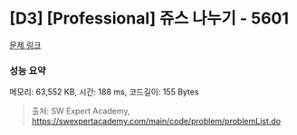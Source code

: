 # [D3] [Professional] 쥬스 나누기 - 5601 

[문제 링크](https://swexpertacademy.com/main/code/problem/problemDetail.do?contestProbId=AWXGAylqcdYDFAUo) 

### 성능 요약

메모리: 63,552 KB, 시간: 188 ms, 코드길이: 155 Bytes



> 출처: SW Expert Academy, https://swexpertacademy.com/main/code/problem/problemList.do